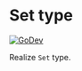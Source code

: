 # Set type

[![GoDev](https://img.shields.io/static/v1?label=godev&message=reference&color=00add8)][godev]

[godev]: https://pkg.go.dev/github.com/gotidy/collections/set

Realize `Set` type.
